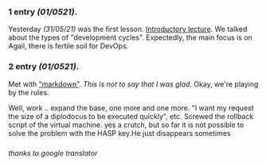 ### 1 entry *(01/0521)*.
Yesterday *(31/05/21)* was the first lesson. [Introductory lecture](https://nextcloud.andersenlab.dev/index.php/s/csNypjXzT4xj3rH). We talked about the types of "development cycles". Expectedly, the main focus is on Agail, there is fertile soil for DevOps.

### 2 entry *(01/0521)*.
Met with ["markdown"](https://www.markdownguide.org/basic-syntax/). *This is not to say that I was glad*. Okay, we're playing by the rules. 

Well, work .. expand the base, one more and one more. "I want my request the size of a diplodocus to be executed quickly", etc.
Screwed the rollback script of the virtual machine. yes a crutch, but so far it is not possible to solve the problem with the HASP key.He just disappears sometimes
###

*thanks to google translator*
